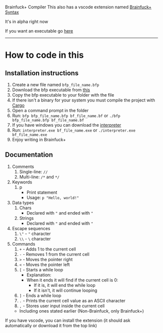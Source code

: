  Brainfuck+ Compiler
This also has a vscode extension named [Brainfuck+ Syntax](https://github.com/tadaHrd/bfp-syntax)

It's in alpha right now

If you want an executable go [here](https://github.com/tadaHrd/bfp-compiler/releases/tag/1.0.0.0)

---
# How to code in this

## Installation instructions
1. Create a new file named `bfp_file_name.bfp`
2. Download the bfp executable from [this](https://github.com/tadaHrd/bfp-compiler/releases/tag/2.0.0.0)
3. Copy the bfp executable to your folder with the file
4. If there isn't a binary for your system you must compile the project with [Cargo](https://doc.rust-lang.org/book/ch01-03-hello-cargo.html#building-and-running-a-cargo-project)
5. Open a command prompt in the folder
6. Run: `bfp bfp_file_name.bfp bf_file_name.bf` or `./bfp bfp_file_name.bfp bf_file_name.bf`
7. If you have windows you can download the [interpreter](https://github.com/tadaHrd/bfp-compiler/releases/tag/2.0.0.0)
8. Run: `interpreter.exe bf_file_name.exe` or `./interpreter.exe bf_file_name.exe`
9. Enjoy writing in Brainfuck+

## Documentation
1. Comments
    1. Single-line: `//`
    2. Multi-line: `/*` and `*/`
2. Keywords
    1. p
       - Print statement
       - Usage: `p "Hello, world!"`
3. Data types
   1. Chars
      - Declared with `"` and ended with `"`
   2. Strings
      - Declared with `"` and ended with `"`
4. Escape sequences
   1. `\"` - `"` character
   2. `\\` - `\` character
5. Commands
   1. `+` - Adds 1 to the current cell
   2. `-` - Removes 1 from the current cell
   3. `>` - Moves the pointer right
   4. `<` - Moves the pointer left
   5. `[` - Starts a while loop
      - Explanation:
      - When it ends it will find if the current cell is 0:
        - If it is, it will end the while loop
        - If it isn't, it will continue looping
    6. `]` - Ends a while loop
    7. `.` - Prints the current cell value as an ASCII character
    8. `,` - Stores user input inside the current cell
    - Including ones stated earlier (Non-Brainfuck, only Brainfuck+)

If you have vscode, you can install the extension (it should ask automatically or download it from the top link)